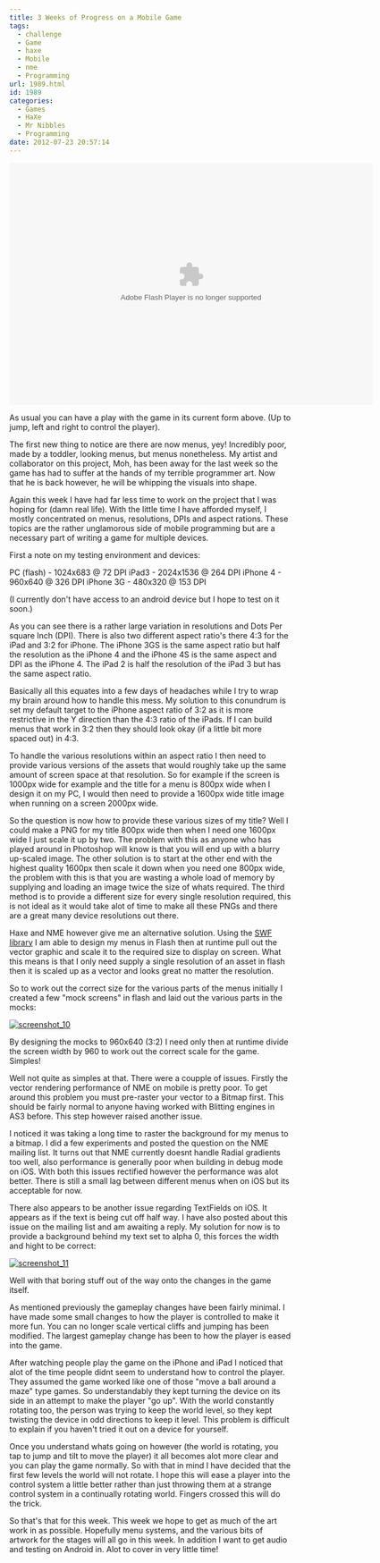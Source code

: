 ```yaml
---
title: 3 Weeks of Progress on a Mobile Game
tags:
  - challenge
  - Game
  - haxe
  - Mobile
  - nme
  - Programming
url: 1989.html
id: 1989
categories:
  - Games
  - HaXe
  - Mr Nibbles
  - Programming
date: 2012-07-23 20:57:14
---
```


<object id="test1" width="650" height="400" classid="clsid:d27cdb6e-ae6d-11cf-96b8-444553540000" codebase="https://download.macromedia.com/pub/shockwave/cabs/flash/swflash.cab#version=6,0,40,0"><param name="src" value="https://mikecann.co.uk/wp-content/uploads/2012/07/Main7.swf" /><param name="pluginspage" value="https://www.adobe.com/go/getflashplayer" /><embed id="test1" width="650" height="433" type="application/x-shockwave-flash" src="https://mikecann.co.uk/wp-content/uploads/2012/07/Main7.swf" pluginspage="https://www.adobe.com/go/getflashplayer" /></object>

As usual you can have a play with the game in its current form above. (Up to jump, left and right to control the player).

The first new thing to notice are there are now menus, yey! Incredibly poor, made by a toddler, looking menus, but menus nonetheless. My artist and collaborator on this project, Moh, has been away for the last week so the game has had to suffer at the hands of my terrible programmer art. Now that he is back however, he will be whipping the visuals into shape.<!-- more -->

Again this week I have had far less time to work on the project that I was hoping for (damn real life). With the little time I have afforded myself, I mostly concentrated on menus, resolutions, DPIs and aspect rations. These topics are the rather unglamorous side of mobile programming but are a necessary part of writing a game for multiple devices.

First a note on my testing environment and devices:

PC (flash) - 1024x683 @ 72 DPI
iPad3 - 2024x1536 @ 264 DPI
iPhone 4 - 960x640 @ 326 DPI
iPhone 3G - 480x320 @ 153 DPI

(I currently don't have access to an android device but I hope to test on it soon.)

As you can see there is a rather large variation in resolutions and Dots Per square Inch (DPI). There is also two different aspect ratio's there 4:3 for the iPad and 3:2 for iPhone. The iPhone 3GS is the same aspect ratio but half the resolution as the iPhone 4 and the iPhone 4S is the same aspect and DPI as the iPhone 4\. The iPad 2 is half the resolution of the iPad 3 but has the same aspect ratio.

Basically all this equates into a few days of headaches while I try to wrap my brain around how to handle this mess. My solution to this conundrum is set my default target to the iPhone aspect ratio of 3:2 as it is more restrictive in the Y direction than the 4:3 ratio of the iPads. If I can build menus that work in 3:2 then they should look okay (if a little bit more spaced out) in 4:3\.

To handle the various resolutions within an aspect ratio I then need to provide various versions of the assets that would roughly take up the same amount of screen space at that resolution. So for example if the screen is 1000px wide for example and the title for a menu is 800px wide when I design it on my PC, I would then need to provide a 1600px wide title image when running on a screen 2000px wide.

So the question is now how to provide these various sizes of my title? Well I could make a PNG for my title 800px wide then when I need one 1600px wide I just scale it up by two. The problem with this as anyone who has played around in Photoshop will know is that you will end up with a blurry up-scaled image. The other solution is to start at the other end with the highest quality 1600px then scale it down when you need one 800px wide, the problem with this is that you are wasting a whole load of memory by supplying and loading an image twice the size of whats required. The third method is to provide a different size for every single resolution required, this is not ideal as it would take alot of time to make all these PNGs and there are a great many device resolutions out there.

Haxe and NME however give me an alternative solution. Using the [SWF library](https://www.joshuagranick.com/blog/2012/01/24/embedding-swfs-makes-nme-meme-friendly/) I am able to design my menus in Flash then at runtime pull out the vector graphic and scale it to the required size to display on screen. What this means is that I only need supply a single resolution of an asset in flash then it is scaled up as a vector and looks great no matter the resolution.

So to work out the correct size for the various parts of the menus initially I created a few "mock screens" in flash and laid out the various parts in the mocks:

[![](https://mikecann.co.uk/wp-content/uploads/2012/07/screenshot_10.gif "screenshot_10")](https://mikecann.co.uk/wp-content/uploads/2012/07/screenshot_10.gif)

By designing the mocks to 960x640 (3:2) I need only then at runtime divide the screen width by 960 to work out the correct scale for the game. Simples!

Well not quite as simples at that. There were a coupple of issues. Firstly the vector rendering performance of NME on mobile is pretty poor. To get around this problem you must pre-raster your vector to a Bitmap first. This should be fairly normal to anyone having worked with Blitting engines in AS3 before. This step however raised another issue.

I noticed it was taking a long time to raster the background for my menus to a bitmap. I did a few experiments and posted the question on the NME mailing list. It turns out that NME currently doesnt handle Radial gradients too well, also performance is generally poor when building in debug mode on iOS. With both this issues rectified however the performance was alot better. There is still a small lag between different menus when on iOS but its acceptable for now.

There also appears to be another issue regarding TextFields on iOS. It appears as if the text is being cut off half way. I have also posted about this issue on the mailing list and am awaiting a reply. My solution for now is to provide a background behind my text set to alpha 0, this forces the width and hight to be correct:

[![](https://mikecann.co.uk/wp-content/uploads/2012/07/screenshot_11.gif "screenshot_11")](https://mikecann.co.uk/wp-content/uploads/2012/07/screenshot_11.gif)

Well with that boring stuff out of the way onto the changes in the game itself.

As mentioned previously the gameplay changes have been fairly minimal. I have made some small changes to how the player is controlled to make it more fun. You can no longer scale vertical cliffs and jumping has been modified. The largest gameplay change has been to how the player is eased into the game.

After watching people play the game on the iPhone and iPad I noticed that alot of the time people didnt seem to understand how to control the player. They assumed the game worked like one of those "move a ball around a maze" type games. So understandably they kept turning the device on its side in an attempt to make the player "go up". With the world constantly rotating too, the person was trying to keep the world level, so they kept twisting the device in odd directions to keep it level. This problem is difficult to explain if you haven't tried it out on a device for yourself.

Once you understand whats going on however (the world is rotating, you tap to jump and tilt to move the player) it all becomes alot more clear and you can play the game normally. So with that in mind I have decided that the first few levels the world will not rotate. I hope this will ease a player into the control system a little better rather than just throwing them at a strange control system in a continually rotating world. Fingers crossed this will do the trick.

So that's that for this week. This week we hope to get as much of the art work in as possible. Hopefully menu systems, and the various bits of artwork for the stages will all go in this week. In addition I want to get audio and testing on Android in. Alot to cover in very little time!
